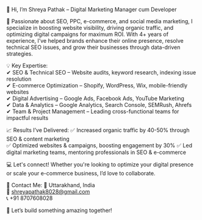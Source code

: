 👋 Hi, I’m Shreya Pathak – Digital Marketing Manager cum Developer 

🚀 Passionate about SEO, PPC, e-commerce, and social media marketing, I specialize in boosting website visibility, driving organic traffic, and optimizing digital campaigns for maximum ROI. With 4+ years of experience, I’ve helped brands enhance their online presence, resolve technical SEO issues, and grow their businesses through data-driven strategies.  

💡 Key Expertise:  
✔ SEO & Technical SEO – Website audits, keyword research, indexing issue resolution  
✔ E-commerce Optimization – Shopify, WordPress, Wix, mobile-friendly websites  
✔ Digital Advertising – Google Ads, Facebook Ads, YouTube Marketing  
✔ Data & Analytics – Google Analytics, Search Console, SEMRush, Ahrefs  
✔ Team & Project Management – Leading cross-functional teams for impactful results  

📈 Results I’ve Delivered:
✅ Increased organic traffic by 40-50% through SEO & content marketing  
✅ Optimized websites & campaigns, boosting engagement by 30% 
✅ Led digital marketing teams, mentoring professionals in SEO & e-commerce  

💻 Let's connect! Whether you're looking to optimize your digital presence or scale your e-commerce business, I’d love to collaborate.  

📩 Contact Me: 
📍 Uttarakhand, India  
📧 shreyapathak8028@gmail.com  
📞 +91 8707608028  

🚀 Let’s build something amazing together!
